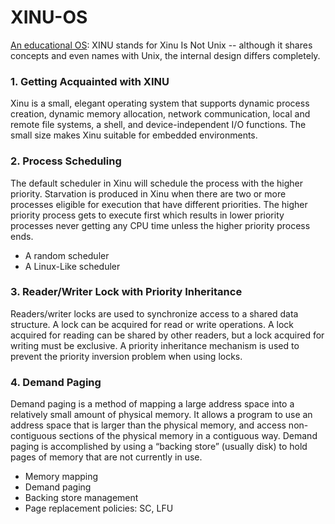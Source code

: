 # XINU-OS

[An educational OS](https://xinu.cs.purdue.edu): XINU stands for Xinu Is Not Unix -- although it shares concepts and even names with Unix, the internal design differs completely. 

### 1. Getting Acquainted with XINU

Xinu is a small, elegant operating system that supports dynamic process creation, dynamic memory allocation, network communication, local and remote file systems, a shell, and device-independent I/O functions. The small size makes Xinu suitable for embedded environments.

### 2. Process Scheduling

The default scheduler in Xinu will schedule the process with the higher priority. Starvation is produced in Xinu when there are two or more processes eligible for execution that have different priorities. The higher priority process gets to execute first which results in lower priority processes never getting any CPU time unless the higher priority process ends.

* A random scheduler 
* A Linux-Like scheduler

### 3. Reader/Writer Lock with Priority Inheritance

Readers/writer locks are used to synchronize access to a shared data structure. 
A lock can be acquired for read or write operations.
A lock acquired for reading can be shared by other readers, but a lock acquired for writing must be exclusive.
A priority inheritance mechanism is used to prevent the priority inversion problem when using locks.


### 4. Demand Paging

Demand paging is a method of mapping a large address space into a relatively small amount of physical memory. It allows a program to use an address space that is larger than the physical memory, and access non-contiguous sections of the physical memory in a contiguous way. Demand paging is accomplished by using a “backing store” (usually disk) to hold pages of memory that are not currently in use.

* Memory mapping
* Demand paging
* Backing store management
* Page replacement policies: SC, LFU
